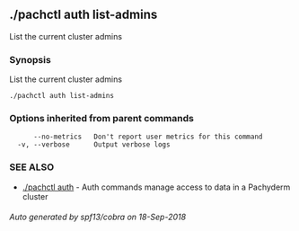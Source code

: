 ## ./pachctl auth list-admins

List the current cluster admins

### Synopsis


List the current cluster admins

```
./pachctl auth list-admins
```

### Options inherited from parent commands

```
      --no-metrics   Don't report user metrics for this command
  -v, --verbose      Output verbose logs
```

### SEE ALSO
* [./pachctl auth](./pachctl_auth.md)	 - Auth commands manage access to data in a Pachyderm cluster

###### Auto generated by spf13/cobra on 18-Sep-2018
